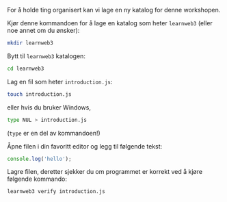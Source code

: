 For å holde ting organisert kan vi lage en ny katalog for denne workshopen.

Kjør denne kommandoen for å lage en katalog som heter `learnweb3` (eller noe annet om du ønsker):

```bash
mkdir learnweb3
```

Bytt til `learnweb3` katalogen:

```bash
cd learnweb3
```

Lag en fil som heter `introduction.js`:

```bash
touch introduction.js
```
 eller hvis du bruker Windows,

```bash
type NUL > introduction.js
```
(`type` er en del av kommandoen!)

Åpne filen i din favoritt editor og legg til følgende tekst:

```js
console.log('hello');
```

Lagre filen, deretter sjekker du om programmet er korrekt ved å kjøre følgende kommando:

```bash
learnweb3 verify introduction.js
```
